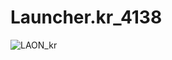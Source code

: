 # Launcher.kr_4138
![LAON_kr](https://github.com/MyPuppy/Launcher.kr_4138/assets/83522007/079cf837-c3d9-4f4f-9a63-3734e94aaea9)
